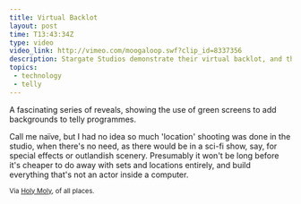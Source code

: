 ```yaml
---
title: Virtual Backlot
layout: post
time: T13:43:34Z
type: video
video_link: http://vimeo.com/moogaloop.swf?clip_id=8337356
description: Stargate Studios demonstrate their virtual backlot, and the fact that all telly is green screened.
topics:
 - technology
 - telly
---
```


A fascinating series of reveals, showing the use of green screens to add backgrounds to telly programmes.

Call me na&#239;ve, but I had no idea so much 'location' shooting was done in the studio, when there's no need, as there would be in a sci-fi show, say, for special effects or outlandish scenery. Presumably it won't be long before it's cheaper to do away with sets and locations entirely, and build everything that's not an actor inside a computer.

<small>Via [Holy Moly][1], of all places.</small>

[1]:http://www.holymoly.com/celebrity-news/random/green-screen-reveal42339 "Green screen reveal at Holy Moly"